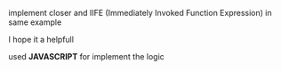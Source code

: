 implement closer and IIFE (Immediately Invoked Function Expression) in same example

I hope it a helpfull 

used **JAVASCRIPT** for implement the logic
